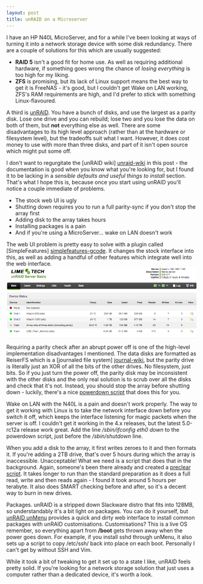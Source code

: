```yaml
---
layout: post
title: unRAID on a Microserver
---
```


I have an HP N40L MicroServer, and for a while I've been looking at ways of turning it into a network storage device with some disk redundancy. There are a couple of solutions for this which are usually suggested:

- **RAID 5** isn't a good fit for home use. As well as requiring additional hardware, if something goes wrong the chance of *losing everything* is too high for my liking.
- **ZFS** is promising, but its lack of Linux support means the best way to get it is FreeNAS - it's good, but I couldn't get Wake on LAN working, ZFS's RAM requirements are high, and I'd prefer to stick with something Linux-flavoured.

A third is [unRAID][unRAID]. You have a bunch of disks, and use the largest as a parity disk. Lose one drive and you can rebuild; lose two and you lose the data on both of them, but **not** everything else as well. There are some disadvantages to its high level approach (rather than at the hardware or filesystem level), but the tradeoffs suit what I want. However, it does cost money to use with more than three disks, and part of it isn't open source which might put some off. 

[unRAID]: http://lime-technology.com/


I don't want to regurgitate the [unRAID wiki] [unraid-wiki] in this post - the documentation is good when you know what you're looking for, but I found it to be lacking in a *sensible defaults and useful things to install* section. That's what I hope this is, because once you start using unRAID you'll notice a couple immediate of problems.
- The stock web UI is ugly
- Shutting down requires you to run a full parity-sync if you don't stop the array first
- Adding disk to the array takes hours
- Installing packages is a pain
- And if you're using a MicroServer... wake on LAN doesn't work

[unraid-wiki]: http://lime-technology.com/wiki/index.php/UnRAID_Wiki "unRAID wiki"

The web UI problem is pretty easy to solve with a plugin called [SimpleFeatures] [simplefeatures-gcode]. 
It changes the stock interface into this, as well as adding a handful of other features which integrate well into the web interface. 
<a href="/images/2013-06-15-unraid_simplefeatures.png"><img alt="SimpleFeatures interface" src="/images/2013-06-15-unraid_simplefeatures.png" style="display:block; margin-left:auto; margin-right:auto;" width="500"></a>

[simplefeatures-gcode]: https://code.google.com/p/unraid-simplefeatures/

Requiring a parity check after an abrupt power off is one of the high-level implementation disadvantages I mentioned. The data disks are formatted as ReiserFS which is a [journaled file system] [journal-wiki], but the parity drive is literally just an XOR of all the bits of the other drives. No filesystem, just bits. So if you just turn the power off, the parity disk may be inconsistent with the other disks and the only real solution is to scrub over all the disks and check that it's not. 
Instead, you should stop the array before shutting down - luckily, there's a nice [powerdown script][powerdown-script] that does this for you.

[journal-wiki]: http://en.wikipedia.org/wiki/Journaling_file_system
[powerdown-script]: https://code.google.com/p/unraid-powercontrol/

Wake on LAN with the N40L is a pain and doesn't work properly. The way to get it working with Linux is to take the network interface down before you switch it off, which keeps the interface listening for magic packets when the server is off. I couldn't get it working in the 4.x releases, but the latest 5.0-rc12a release work great. Add the line */sbin/ifconfig eth0 down* to the powerdown script, just before the */sbin/shutdown* line.

When you add a disk to the array, it first writes zeroes to it and then formats it. If you're adding a 2TB drive, that's over 5 hours during which the array is inaccessible. Unacceptable! What we need is a script that does that in the background. Again, someone's been there already and created a [preclear script][preclear-script]. It takes longer to run than the standard preparation as it does a full read, write and then reads again - I found it took around 5 hours per terabyte. It also does SMART checking before and after, so it's a decent way to burn in new drives.

[preclear-script]: http://lime-technology.com/forum/index.php?topic=2817.0

Packages. unRAID is a stripped down Slackware distro that fits into 128MB, so understandably it's a bit light on packages. You can do it yourself, but [unRAID unMenu][unraid-unmenu] provides a quick and dirty web interface to install common packages with unRAID customisations. Customisations? This is a live OS remember, so everything apart from **/boot** gets thrown away when the power goes down. For example, if you install sshd through unMenu, it also sets up a script to copy /etc/ssh/ back into place on each boot. Personally I can't get by without SSH and Vim. 

[unraid-unmenu]: https://code.google.com/p/unraid-unmenu/

While it took a bit of tweaking to get it set up to a state I like, unRAID feels pretty solid. If you're looking for a network storage solution that just uses a computer rather than a dedicated device, it's worth a look.

